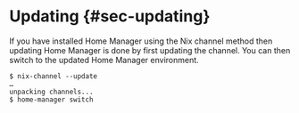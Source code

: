 # Updating {#sec-updating}

If you have installed Home Manager using the Nix channel method then
updating Home Manager is done by first updating the channel. You can
then switch to the updated Home Manager environment.

``` console
$ nix-channel --update
…
unpacking channels...
$ home-manager switch
```
